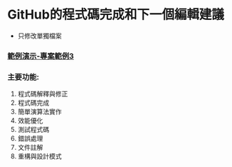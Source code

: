 # GitHub的程式碼完成和下一個編輯建議

- 只修改單獨檔案

### [範例演示-專案範例3](../../vibe_coding範例樣版)

### 主要功能:

1. 程式碼解釋與修正
2. 程式碼完成
3. 簡單演算法實作
4. 效能優化
5. 測試程式碼
6. 錯誤處理
7. 文件註解
8. 重構與設計模式
